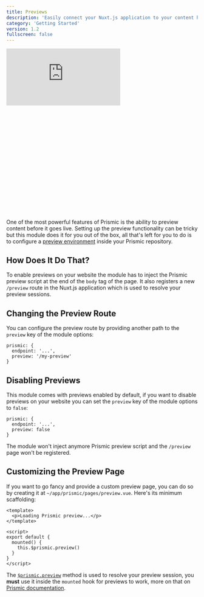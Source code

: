 ```yaml
---
title: Previews
description: 'Easily connect your Nuxt.js application to your content hosted on Prismic'
category: 'Getting Started'
version: 1.2
fullscreen: false
---
```


<div class="relative w-full h-0" style="padding-bottom: 56.25%;">
  <iframe class="absolute inset-0 w-full h-full" src="https://www.youtube.com/embed/2DtDsnWe2MU" frameborder="0" allow="accelerometer; autoplay; encrypted-media; gyroscope; picture-in-picture" allowfullscreen></iframe>
</div>

One of the most powerful features of Prismic is the ability to preview content before it goes live. Setting up the preview functionality can be tricky but this module does it for you out of the box, all that's left for you to do is to configure a [preview environment](https://prismic.io/docs/vuejs/beyond-the-api/in-website-preview#3_0-2.-setup-a-preview-environment) inside your Prismic repository.

## How Does It Do That?

To enable previews on your website the module has to inject the Prismic preview script at the end of the `body` tag of the page. It also registers a new `/preview` route in the Nuxt.js application which is used to resolve your preview sessions.

## Changing the Preview Route

You can configure the preview route by providing another path to the `preview` key of the module options:

```javascript[nuxt.config.js]
prismic: {
  endpoint: '...',
  preview: '/my-preview'
}
```

## Disabling Previews

This module comes with previews enabled by default, if you want to disable previews on your website you can set the `preview` key of the module options to `false`:

```javascript[nuxt.config.js]
prismic: {
  endpoint: '...',
  preview: false
}
```

The module won't inject anymore Prismic preview script and the `/preview` page won't be registered.

## Customizing the Preview Page

If you want to go fancy and provide a custom preview page, you can do so by creating it at `~/app/prismic/pages/preview.vue`. Here's its minimum scaffolding:

```vue[preview.vue]
<template>
  <p>Loading Prismic preview...</p>
</template>

<script>
export default {
  mounted() {
    this.$prismic.preview()
  }
}
</script>
```

<alert type="info">

The [`$prismic.preview`](/prismic-object#preview) method is used to resolve your preview session, you **must** use it inside the `mounted` hook for previews to work, more on that on [Prismic documentation](https://prismic.io/docs/vuejs/beyond-the-api/in-website-preview).

</alert>
